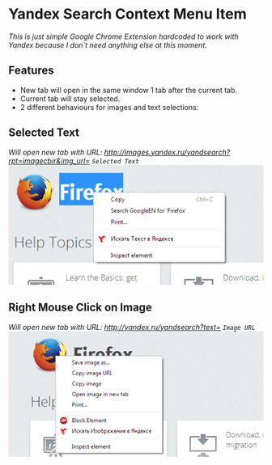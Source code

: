 Yandex Search Context Menu Item
===============================
*This is just simple Google Chrome Extension hardcoded to work with Yandex because I don`t need anything else at this moment.*

Features
--------

* New tab will open in the same window 1 tab after the current tab. 
* Current tab will stay selected.
* 2 different behaviours for images and text selections:

Selected Text 
-------------
*Will open new tab with URL: http://images.yandex.ru/yandsearch?rpt=imagecbir&img_url= `Selected Text`*
![Text Search Demo](TextSearchDemo.png "Text Search Demo")

Right Mouse Click on Image 
-------------
*Will open new tab with URL: http://yandex.ru/yandsearch?text= `Image URL`*
![Images Search Demo](ImagesSearchDemo.png "Images Search Demo")
